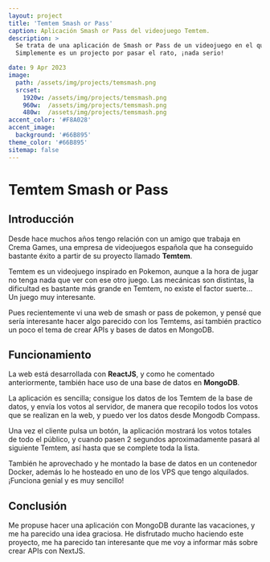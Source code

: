 ```yaml
---
layout: project
title: 'Temtem Smash or Pass'
caption: Aplicación Smash or Pass del videojuego Temtem.
description: >
  Se trata de una aplicación de Smash or Pass de un videojuego en el que trabajan algunos amigos.
  Simplemente es un projecto por pasar el rato, ¡nada serio!

date: 9 Apr 2023
image: 
  path: /assets/img/projects/temsmash.png
  srcset: 
    1920w: /assets/img/projects/temsmash.png
    960w:  /assets/img/projects/temsmash.png
    480w:  /assets/img/projects/temsmash.png
accent_color: '#F8A028'
accent_image:
  background: '#66B895'
theme_color: '#66B895'
sitemap: false
---
```


# Temtem Smash or Pass

## Introducción
Desde hace muchos años tengo relación con un amigo que trabaja en Crema Games, una empresa de videojuegos española que ha conseguido bastante éxito a partir de su proyecto llamado __Temtem__.

Temtem es un videojuego inspirado en Pokemon, aunque a la hora de jugar no tenga nada que ver con ese otro juego. Las mecánicas son distintas, la dificultad es bastante más grande en Temtem, no existe el factor suerte... Un juego muy interesante.

Pues recientemente vi una web de smash or pass de pokemon, y pensé que sería interesante hacer algo parecido con los Temtems, así también practico un poco el tema de crear APIs y bases de datos en MongoDB.

## Funcionamiento
La web está desarrollada con __ReactJS__, y como he comentado anteriormente, también hace uso de una base de datos en __MongoDB__.

La aplicación es sencilla; consigue los datos de los Temtem de la base de datos, y envía los votos al servidor, de manera que recopilo todos los votos que se realizan en la web, y puedo ver los datos desde Mongodb Compass.


Una vez el cliente pulsa un botón, la aplicación mostrará los votos totales de todo el público, y cuando pasen 2 segundos aproximadamente pasará al siguiente Temtem, así hasta que se complete toda la lista.


También he aprovechado y he montado la base de datos en un contenedor Docker, además lo he hosteado en uno de los VPS que tengo alquilados. ¡Funciona genial y es muy sencillo!

## Conclusión
Me propuse hacer una aplicación con MongoDB durante las vacaciones, y me ha parecido una idea graciosa. He disfrutado mucho haciendo este proyecto, me ha parecido tan interesante que me voy a informar más sobre crear APIs con NextJS.

